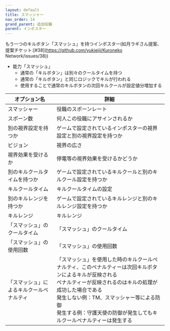 ```yaml
---
layout: default
title: スマッシャー
nav_order: 14
grand_parent: 追加役職
parent: インポスター
---
```


もう一つのキルボタン「スマッシュ」を持つインポスター(如月ラギさん提案、提案チケット:[#38](https://github.com/yukieiji/Kuroneko Network/issues/38))
- 能力「スマッシュ」
  - 通常の「キルボタン」は別々のクールタイムを持つ
  - 通常の「キルボタン」と同じロジックでキルが行われる
  - 使用することで通常のキルボタンの次回キルクールが設定値分増加する


|  オプション名 |  詳細  |
| ---- | ---- |
|  スマッシャー  | 役職のスポーンレート |
|  スポーン数  | 何人この役職にアサインされるか |
|  別の視界設定を持つか  |  ゲームで設定されているインポスターの視界設定と別の視界設定を持つか  |
|  ビジョン  |  視界の広さ  |
|  視界効果を受けるか  |  停電等の視界効果を受けるかどうか  |
|  別のキルクールタイムを持つか  | ゲームで設定されているキルクールと別のキルクール設定を持つか |
|  キルクールタイム  |  キルクールタイムの設定  |
|  別のキルレンジを持つか  |  ゲームで設定されているキルレンジと別のキルレンジ設定を持つか  |
|  キルレンジ  |  キルレンジ  |
|  「スマッシュ」のクールタイム  |  「スマッシュ」のクールタイム  |
|  「スマッシュ」の使用回数  |  「スマッシュ」の使用回数   |
|  「スマッシュ」によるキルクールペナルティ  |  「スマッシュ」を使用した時のキルクールペナルティ、このペナルティーは次回キルボタンによるキルが反映される<br>ペナルティーが反映されるのはキルの処理が成功した場合である<br>発生しない例：TM、スマッシャー等による防御<br>発生する例：守護天使の防御が発生してもキルクールペナルティーは発生する  |